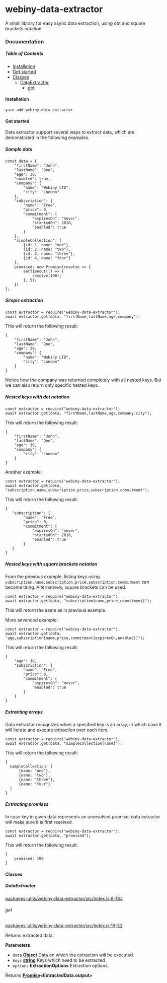 # webiny-data-extractor

A small library for easy async data extraction, using dot and square brackets notation.

### Documentation

<!-- Generated by documentation.js. Update this documentation by updating the source code. -->

##### Table of Contents

-   [Installation](#installation)
-   [Get started](#get-started)
-   [Classes](#classes)
    -   [DataExtractor](#dataextractor)
        -   [get](#get)

#### Installation

`yarn add webiny-data-extractor`


#### Get started

Data extractor support several ways to extract data, which are demonstrated in the following examples.

##### Sample data

    const data = {
    	"firstName": "John",
    	"lastName": "Doe",
    	"age": 30,
    	"enabled": true,
    	"company": {
    		"name": "Webiny LTD",
    		"city": "London"
    	},
    	"subscription": {
    		"name": "Free",
    		"price": 0,
    		"commitment": {
    			"expiresOn": "never",
    			"startedOn": 2018,
    			"enabled": true
    		}
    	},
    	"simpleCollection": [
    		{id: 1, name: "one"},
    		{id: 2, name: "two"},
    		{id: 3, name: "three"},
    		{id: 4, name: "four"}
    	],
    	promised: new Promise(resolve => {
    		setTimeout(() => {
    			resolve(100);
    		}, 5);
    	})
    };

##### Simple extraction

    const extractor = require("webiny-data-extractor");
    await extractor.get(data, "firstName,lastName,age,company");

This will return the following result:

    {
        "firstName": "John",
        "lastName": "Doe",
        "age": 30,
        "company": {
            "name": "Webiny LTD",
            "city": "London"
        }
    }

Notice how the company was returned completely with all nested keys. But we can also return only specific nested keys.

##### Nested keys with dot notation

    const extractor = require("webiny-data-extractor");
    await extractor.get(data, "firstName,lastName,age,company.city");

This will return the following result:

    {
        "firstName": "John",
        "lastName": "Doe",
        "age": 30,
        "company": {
            "city": "London"
        }
    }

Another example:

    const extractor = require("webiny-data-extractor");
    await extractor.get(data, "subscription.name,subscription.price,subscription.commitment");

This will return the following result:

    {
       "subscription": {
            "name": "Free",
            "price": 0,
            "commitment": {
                "expiresOn": "never",
                "startedOn": 2018,
                "enabled": true
            }
       }
    }

##### Nested keys with square brackets notation

From the previous example, listing keys using `subscription.name,subscription.price,subscription.commitment` can become tiring. Alternatively,
square brackets can be used.

    const extractor = require("webiny-data-extractor");
    await extractor.get(data, "subscription[name,price,commitment]");

This will return the same as in previous example.

More advanced example:

    const extractor = require("webiny-data-extractor");
    await extractor.get(data, "age,subscription[name,price,commitment[expiresOn,enabled]]");

This will return the following result:

    {
        "age": 30,
        "subscription": {
            "name": "Free",
            "price": 0,
            "commitment": {
                "expiresOn": "never",
                "enabled": true
            }
        }
    }

##### Extracting arrays

Data extractor recognizes when a specified key is an array, in which case it will iterate and execute extraction over each item.

    const extractor = require("webiny-data-extractor");
    await extractor.get(data, "simpleCollection[name]");

This will return the following result:

    {
      simpleCollection: [
          {name: "one"},
          {name: "two"},
          {name: "three"},
          {name: "four"}
      ]
    }

##### Extracting promises

In case key in given data represents an unresolved promise, data extractor will make sure it is first resolved.

    const extractor = require("webiny-data-extractor");
    await extractor.get(data, "promised");

This will return the following result:

    {
    	promised: 100
    }


#### Classes




##### DataExtractor

[packages-utils/webiny-data-extractor/src/index.js:8-164](https://github.com/Webiny/webiny-js/blob/87994d6de6575a19f09af674c353410865ff976f/packages-utils/webiny-data-extractor/src/index.js#L8-L164 "Source code on GitHub")

###### get

[packages-utils/webiny-data-extractor/src/index.js:16-22](https://github.com/Webiny/webiny-js/blob/87994d6de6575a19f09af674c353410865ff976f/packages-utils/webiny-data-extractor/src/index.js#L16-L22 "Source code on GitHub")

Returns extracted data.

**Parameters**

-   `data` **[Object](https://developer.mozilla.org/docs/Web/JavaScript/Reference/Global_Objects/Object)** Data on which the extraction will be executed.
-   `keys` **[string](https://developer.mozilla.org/docs/Web/JavaScript/Reference/Global_Objects/String)** Keys which need to be extracted.
-   `options` **ExtractionOptions** Extraction options.

Returns **[Promise](https://developer.mozilla.org/docs/Web/JavaScript/Reference/Global_Objects/Promise)&lt;ExtractedData.output>** 
